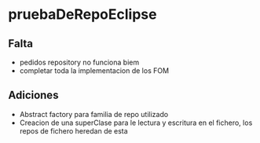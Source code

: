 # pruebaDeRepoEclipse

## Falta
- pedidos repository no funciona biem
- completar toda la implementacion de los FOM

## Adiciones
- Abstract factory para familia de repo utilizado
- Creacion de una superClase para le lectura y escritura en el fichero, los repos de fichero heredan de esta
